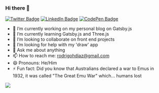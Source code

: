 ### Hi there 👋

<!--
**rodrigohdiaz/rodrigohdiaz** is a ✨ _special_ ✨ repository because its `README.md` (this file) appears on your GitHub profile.

Here are some ideas to get you started:
-->


<!-- [![Visits Badge](https://badges.pufler.dev/visits/rodrigohdiaz/rodrigohdiaz)](https:rodrigohdiaz.github.io) -->
[![Twitter Badge](https://img.shields.io/badge/Twitter-Profile-informational?style=flat&logo=twitter&logoColor=white&color=1CA2F1)](https://twitter.com/rodrigohdiaz)
[![LinkedIn Badge](https://img.shields.io/badge/LinkedIn-Profile-informational?style=flat&logo=linkedin&logoColor=white&color=0D76A8)](https://www.linkedin.com/in/rodrigohdiaz/)
[![CodePen Badge](https://img.shields.io/badge/CodePen-Profile-informational?style=flat&logo=codepen&logoColor=white&color=black)](https://codepen.io/rodrigohdiaz)


- 🔭 I’m currently working on my personal blog on Gatsby.js
- 🌱 I’m currently learning Gatsby.js and Three.js
- 👯 I’m looking to collaborate on front end projects
- 🤔 I’m looking for help with my 'draw' app 
- 💬 Ask me about anything
- 📫 How to reach me: rodrigohdiaz@gmail.com
- 😄 Pronouns: He/Him
- ⚡ Fun fact: Did you know that Australians declared a war to Emus in 1932, it was called "The Great Emu War" which... humans lost

<img align="center" src="https://github-readme-stats.vercel.app/api/top-langs/?username=rodrigohdiaz&theme=<THEME_NAME>" />
